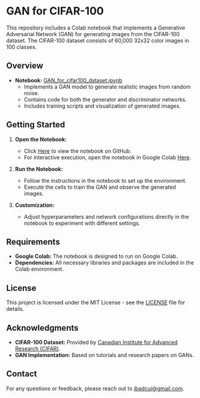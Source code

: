 # GAN for CIFAR-100

This repository includes a Colab notebook that implements a Generative Adversarial Network (GAN) for generating images from the CIFAR-100 dataset. The CIFAR-100 dataset consists of 60,000 32x32 color images in 100 classes.

## Overview

- **Notebook:** [GAN_for_cifar100_dataset.ipynb](https://github.com/ibad321/GAN-for-cifar100/blob/main/gan_for_cifar100_dataset.ipynb)
  - Implements a GAN model to generate realistic images from random noise.
  - Contains code for both the generator and discriminator networks.
  - Includes training scripts and visualization of generated images.

## Getting Started

1. **Open the Notebook:**
   - Click [Here](https://github.com/ibad321/GAN-for-cifar100/blob/main/gan_for_cifar100_dataset.ipynb) to view the notebook on GitHub.
   - For interactive execution, open the notebook in Google Colab [Here](https://colab.research.google.com/github/ibad321/GAN-for-cifar100/blob/main/gan_for_cifar100_dataset.ipynb).

2. **Run the Notebook:**
   - Follow the instructions in the notebook to set up the environment.
   - Execute the cells to train the GAN and observe the generated images.

3. **Customization:**
   - Adjust hyperparameters and network configurations directly in the notebook to experiment with different settings.

## Requirements

- **Google Colab:** The notebook is designed to run on Google Colab.
- **Dependencies:** All necessary libraries and packages are included in the Colab environment.

## License

This project is licensed under the MIT License - see the [LICENSE](LICENSE) file for details.

## Acknowledgments

- **CIFAR-100 Dataset:** Provided by [Canadian Institute for Advanced Research (CIFAR)](https://www.cs.toronto.edu/~kriz/cifar.html).
- **GAN Implementation:** Based on tutorials and research papers on GANs.

## Contact

For any questions or feedback, please reach out to [ibadcui@gmail.com](mailto:your-email@example.com).
 
